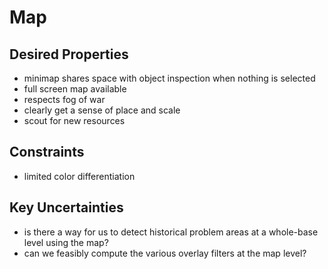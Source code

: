 # Map

## Desired Properties

- minimap shares space with object inspection when nothing is selected
- full screen map available
- respects fog of war
- clearly get a sense of place and scale
- scout for new resources

## Constraints

- limited color differentiation

## Key Uncertainties

- is there a way for us to detect historical problem areas at a whole-base level using the map?
- can we feasibly compute the various overlay filters at the map level?
